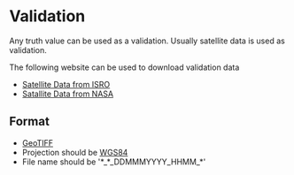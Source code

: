 # Validation

Any truth value can be used as a validation. Usually satellite data is used as validation.

The following website can be used to download validation data

- [Satellite Data from ISRO](https://www.mosdac.gov.in/)
- [Satallite Data from NASA](https://earthdata.nasa.gov/earth-observation-data/find-data)

## Format

- [GeoTIFF](https://en.wikipedia.org/wiki/Geographic_coordinate_system#Geographic_coordinate_systems)
- Projection should be [WGS84](https://en.wikipedia.org/wiki/World_Geodetic_System)
- File name should be '\*\_\*\_DDMMMYYYY_HHMM\_\*'
